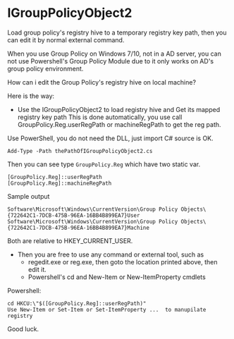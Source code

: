 # IGroupPolicyObject2
Load group policy's registry hive to a temporary registry key path, then you can edit it by normal external command.

When you use Group Policy on Windows 7/10, not in a AD server, you can not use
Powershell's Group Policy Module due to it only works on AD's group policy environment.

How can i edit the Group Policy's registry hive on local machine?

Here is the way:


- Use the IGroupPolicyObject2 to load registry hive and Get its mapped registry key path
This is done automatically, you use call GroupPolicy.Reg.userRegPath or machineRegPath to get the reg path.

Use PowerShell, you do not need the DLL, just import C# source is OK.
```
Add-Type -Path thePathOfIGroupPolicyObject2.cs
```
Then you can see type `GroupPolicy.Reg` which have two static var.
```
[GroupPolicy.Reg]::userRegPath
[GroupPolicy.Reg]::machineRegPath
```
Sample output
```
Software\Microsoft\Windows\CurrentVersion\Group Policy Objects\{722642C1-7DCB-475B-96EA-16BB4B899EA7}User
Software\Microsoft\Windows\CurrentVersion\Group Policy Objects\{722642C1-7DCB-475B-96EA-16BB4B899EA7}Machine
```
Both are relative to HKEY_CURRENT_USER.

- Then you are free to use any command or external tool, such as
  - regedit.exe or reg.exe, then goto the location printed above, then edit it.
  - Powershell's cd and New-Item or New-ItemProperty cmdlets

Powershell:
```
cd HKCU:\"$([GroupPolicy.Reg]::userRegPath)"
Use New-Item or Set-Item or Set-ItemProperty ...  to manupilate registry
```

Good luck.
